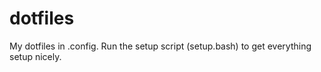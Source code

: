 # dotfiles
My dotfiles in .config. Run the setup script (setup.bash) to get everything setup nicely.
